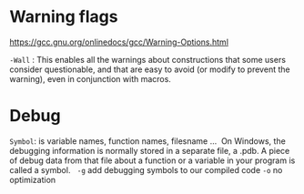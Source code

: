 
# Warning flags
https://gcc.gnu.org/onlinedocs/gcc/Warning-Options.html

`-Wall` : This enables all the warnings about constructions that some users consider questionable, and that are easy to avoid (or modify to prevent the warning), even in conjunction with macros. 
# Debug 
`Symbol`: is variable names, function names, filesname ...
 On Windows, the debugging information is normally stored in a separate file, a .pdb. A piece of debug data from that file about a function or a variable in your program is called a symbol.
 
`-g` add debugging symbols to our compiled code
`-o` no optimization